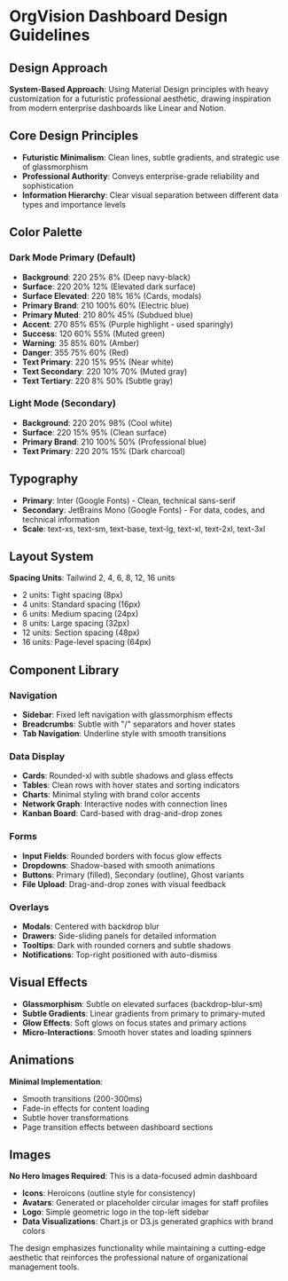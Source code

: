 # OrgVision Dashboard Design Guidelines

## Design Approach
**System-Based Approach**: Using Material Design principles with heavy customization for a futuristic professional aesthetic, drawing inspiration from modern enterprise dashboards like Linear and Notion.

## Core Design Principles
- **Futuristic Minimalism**: Clean lines, subtle gradients, and strategic use of glassmorphism
- **Professional Authority**: Conveys enterprise-grade reliability and sophistication
- **Information Hierarchy**: Clear visual separation between different data types and importance levels

## Color Palette

### Dark Mode Primary (Default)
- **Background**: 220 25% 8% (Deep navy-black)
- **Surface**: 220 20% 12% (Elevated dark surface)
- **Surface Elevated**: 220 18% 16% (Cards, modals)
- **Primary Brand**: 210 100% 60% (Electric blue)
- **Primary Muted**: 210 80% 45% (Subdued blue)
- **Accent**: 270 85% 65% (Purple highlight - used sparingly)
- **Success**: 120 60% 55% (Muted green)
- **Warning**: 35 85% 60% (Amber)
- **Danger**: 355 75% 60% (Red)
- **Text Primary**: 220 15% 95% (Near white)
- **Text Secondary**: 220 10% 70% (Muted gray)
- **Text Tertiary**: 220 8% 50% (Subtle gray)

### Light Mode (Secondary)
- **Background**: 220 20% 98% (Cool white)
- **Surface**: 220 15% 95% (Clean surface)
- **Primary Brand**: 210 100% 50% (Professional blue)
- **Text Primary**: 220 20% 15% (Dark charcoal)

## Typography
- **Primary**: Inter (Google Fonts) - Clean, technical sans-serif
- **Secondary**: JetBrains Mono (Google Fonts) - For data, codes, and technical information
- **Scale**: text-xs, text-sm, text-base, text-lg, text-xl, text-2xl, text-3xl

## Layout System
**Spacing Units**: Tailwind 2, 4, 6, 8, 12, 16 units
- 2 units: Tight spacing (8px)
- 4 units: Standard spacing (16px)  
- 6 units: Medium spacing (24px)
- 8 units: Large spacing (32px)
- 12 units: Section spacing (48px)
- 16 units: Page-level spacing (64px)

## Component Library

### Navigation
- **Sidebar**: Fixed left navigation with glassmorphism effects
- **Breadcrumbs**: Subtle with "/" separators and hover states
- **Tab Navigation**: Underline style with smooth transitions

### Data Display
- **Cards**: Rounded-xl with subtle shadows and glass effects
- **Tables**: Clean rows with hover states and sorting indicators
- **Charts**: Minimal styling with brand color accents
- **Network Graph**: Interactive nodes with connection lines
- **Kanban Board**: Card-based with drag-and-drop zones

### Forms
- **Input Fields**: Rounded borders with focus glow effects
- **Dropdowns**: Shadow-based with smooth animations
- **Buttons**: Primary (filled), Secondary (outline), Ghost variants
- **File Upload**: Drag-and-drop zones with visual feedback

### Overlays
- **Modals**: Centered with backdrop blur
- **Drawers**: Side-sliding panels for detailed information
- **Tooltips**: Dark with rounded corners and subtle shadows
- **Notifications**: Top-right positioned with auto-dismiss

## Visual Effects
- **Glassmorphism**: Subtle on elevated surfaces (backdrop-blur-sm)
- **Subtle Gradients**: Linear gradients from primary to primary-muted
- **Glow Effects**: Soft glows on focus states and primary actions
- **Micro-Interactions**: Smooth hover states and loading spinners

## Animations
**Minimal Implementation**: 
- Smooth transitions (200-300ms)
- Fade-in effects for content loading
- Subtle hover transformations
- Page transition effects between dashboard sections

## Images
**No Hero Images Required**: This is a data-focused admin dashboard
- **Icons**: Heroicons (outline style for consistency)
- **Avatars**: Generated or placeholder circular images for staff profiles
- **Logo**: Simple geometric logo in the top-left sidebar
- **Data Visualizations**: Chart.js or D3.js generated graphics with brand colors

The design emphasizes functionality while maintaining a cutting-edge aesthetic that reinforces the professional nature of organizational management tools.